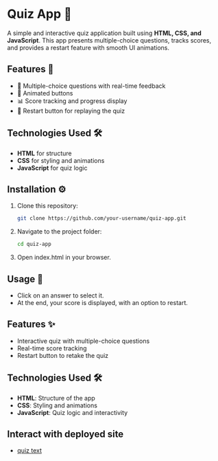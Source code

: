 # Quiz App 🎯

A simple and interactive quiz application built using **HTML, CSS, and JavaScript**. This app presents multiple-choice questions, tracks scores, and provides a restart feature with smooth UI animations.

## Features 🚀
- 📌 Multiple-choice questions with real-time feedback  
- 🎨 Animated buttons  
- 📊 Score tracking and progress display  
- 🔄 Restart button for replaying the quiz  

## Technologies Used 🛠
- **HTML** for structure  
- **CSS** for styling and animations  
- **JavaScript** for quiz logic  

## Installation ⚙️
1. Clone this repository:
   ```sh
   git clone https://github.com/your-username/quiz-app.git

2. Navigate to the project folder:
   ```sh
   cd quiz-app
3. Open index.html in your browser.

## Usage 📝  
- Click on an answer to select it.    
- At the end, your score is displayed, with an option to restart.  
## Features ✨  
- Interactive quiz with multiple-choice questions  
- Real-time score tracking   
- Restart button to retake the quiz  

## Technologies Used 🛠  
- **HTML**: Structure of the app  
- **CSS**: Styling and animations  
- **JavaScript**: Quiz logic and interactivity  

## Interact with deployed site
- [quiz text](https://quiz-app-task-seven.vercel.app/)
